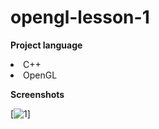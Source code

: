 # **opengl-lesson-1**

**Project language**
<li>C++</li>
<li>OpenGL</li>

**Screenshots**

[![1](https://github.com/RFPanda/opengl-lesson-1/blob/main/assets/git-assets/png1.png)]


